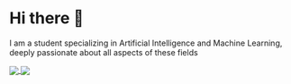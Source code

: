 # Hi there 👋
I am a student specializing in Artificial Intelligence and Machine Learning, deeply passionate about all aspects of these fields

<a href="https://github.com/anuraghazra/github-readme-stats">
  <img align="center" src="https://github-readme-stats.vercel.app/api?username=carmgug&show_icons=true&include_all_commits=true&theme=dracula" />
</a>

<a href="https://github.com/anuraghazra/github-readme-stats">
  <img align="center" src="https://github-readme-stats.vercel.app/api/top-langs/?username=carmgug&layout=compact&theme=dracula" />
</a>

